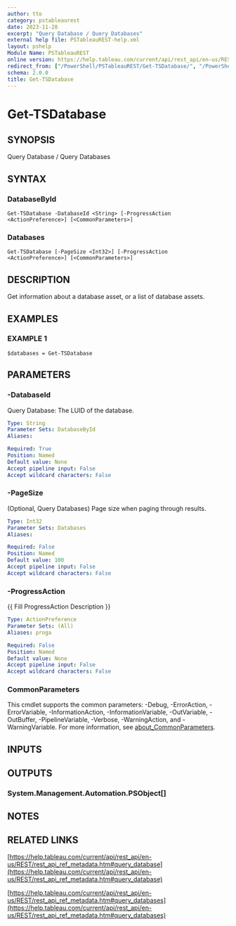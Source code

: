 ```yaml
---
author: tto
category: pstableaurest
date: 2023-11-28
excerpt: "Query Database / Query Databases"
external help file: PSTableauREST-help.xml
layout: pshelp
Module Name: PSTableauREST
online version: https://help.tableau.com/current/api/rest_api/en-us/REST/rest_api_ref_metadata.htm#query_database
redirect_from: ["/PowerShell/PSTableauREST/Get-TSDatabase/", "/PowerShell/PSTableauREST/get-tsdatabase/", "/PowerShell/get-tsdatabase/"]
schema: 2.0.0
title: Get-TSDatabase
---
```


# Get-TSDatabase

## SYNOPSIS
Query Database / Query Databases

## SYNTAX

### DatabaseById
```
Get-TSDatabase -DatabaseId <String> [-ProgressAction <ActionPreference>] [<CommonParameters>]
```

### Databases
```
Get-TSDatabase [-PageSize <Int32>] [-ProgressAction <ActionPreference>] [<CommonParameters>]
```

## DESCRIPTION
Get information about a database asset, or a list of database assets.

## EXAMPLES

### EXAMPLE 1
```
$databases = Get-TSDatabase
```

## PARAMETERS

### -DatabaseId
Query Database: The LUID of the database.

```yaml
Type: String
Parameter Sets: DatabaseById
Aliases:

Required: True
Position: Named
Default value: None
Accept pipeline input: False
Accept wildcard characters: False
```

### -PageSize
(Optional, Query Databases) Page size when paging through results.

```yaml
Type: Int32
Parameter Sets: Databases
Aliases:

Required: False
Position: Named
Default value: 100
Accept pipeline input: False
Accept wildcard characters: False
```

### -ProgressAction
{{ Fill ProgressAction Description }}

```yaml
Type: ActionPreference
Parameter Sets: (All)
Aliases: proga

Required: False
Position: Named
Default value: None
Accept pipeline input: False
Accept wildcard characters: False
```

### CommonParameters
This cmdlet supports the common parameters: -Debug, -ErrorAction, -ErrorVariable, -InformationAction, -InformationVariable, -OutVariable, -OutBuffer, -PipelineVariable, -Verbose, -WarningAction, and -WarningVariable. For more information, see [about_CommonParameters](http://go.microsoft.com/fwlink/?LinkID=113216).

## INPUTS

## OUTPUTS

### System.Management.Automation.PSObject[]
## NOTES

## RELATED LINKS

[https://help.tableau.com/current/api/rest_api/en-us/REST/rest_api_ref_metadata.htm#query_database](https://help.tableau.com/current/api/rest_api/en-us/REST/rest_api_ref_metadata.htm#query_database)

[https://help.tableau.com/current/api/rest_api/en-us/REST/rest_api_ref_metadata.htm#query_databases](https://help.tableau.com/current/api/rest_api/en-us/REST/rest_api_ref_metadata.htm#query_databases)

